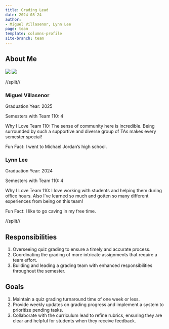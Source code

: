 ```yaml
---
title: Grading Lead
date: 2024-08-24
author:
- Miguel Villasenor, Lynn Lee
page: team
template: columns-profile
site-branch: team
---
```


## About Me  
<img class="img-fluid" src="/static/profile-photos/mig.png"/>

<img class="img-fluid" src="/static/profile-photos/lynnlee3.jpg" style="margin-top: 1px;"/>

//split//

### Miguel Villasenor

Graduation Year: 2025

Semesters with Team 110: 4

Why I Love Team 110: The sense of community here is incredible. Being surrounded by such a supportive and diverse group of TAs makes every semester special!

Fun Fact: I went to Michael Jordan’s high school.

### Lynn Lee

Graduation Year: 2024

Semesters with Team 110: 4

Why I Love Team 110: I love working with students and helping them during office hours. Also I've learned so much and gotten so many different experiences from being on this team!

Fun Fact: I like to go caving in my free time.

//split//

## Responsibilities

1. Overseeing quiz grading to ensure a timely and accurate process.
2. Coordinating the grading of more intricate assignments that require a team effort.
3. Building and leading a grading team with enhanced responsibilities throughout the semester.

## Goals

1. Maintain a quiz grading turnaround time of one week or less.
2. Provide weekly updates on grading progress and implement a system to prioritize pending tasks.
3. Collaborate with the curriculum lead to refine rubrics, ensuring they are clear and helpful for students when they receive feedback.

